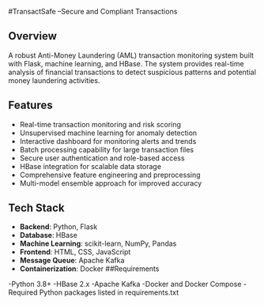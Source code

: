 #TransactSafe –Secure and Compliant Transactions
## Overview
A robust Anti-Money Laundering (AML) transaction monitoring system built with Flask, machine learning, and HBase. The system provides real-time analysis of financial transactions to detect suspicious patterns and potential money laundering activities.

## Features
- Real-time transaction monitoring and risk scoring
- Unsupervised machine learning for anomaly detection
- Interactive dashboard for monitoring alerts and trends
- Batch processing capability for large transaction files
- Secure user authentication and role-based access
- HBase integration for scalable data storage
- Comprehensive feature engineering and preprocessing
- Multi-model ensemble approach for improved accuracy

## Tech Stack
- **Backend**: Python, Flask
- **Database**: HBase
- **Machine Learning**: scikit-learn, NumPy, Pandas
- **Frontend**: HTML, CSS, JavaScript
- **Message Queue**: Apache Kafka
- **Containerization**: Docker
##Requirements

-Python 3.8+
-HBase 2.x
-Apache Kafka
-Docker and Docker Compose
-Required Python packages listed in requirements.txt
